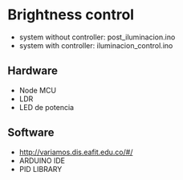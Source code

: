 #  Brightness control

* system without controller: post_iluminacion.ino
* system with controller: iluminacion_control.ino


## Hardware

 - Node MCU
  - LDR 
   - LED de potencia 

## Software
- http://variamos.dis.eafit.edu.co/#/
 - ARDUINO IDE
 - PID LIBRARY




